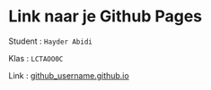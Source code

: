 # Link naar je Github Pages

Student : `Hayder Abidi`

Klas    : `LCTAOO0C`

Link    : [github_username.github.io](https://hayder16.github.io/Challenge-Portfolio/01-Challenge/Taak03-Realiseren/)